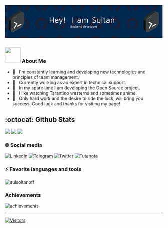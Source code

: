 <!-- <h1>Hello! I'm Sultan 👋</h1> -->
# <img src="./github-header-image.png" />

<h3> <img src="https://raw.githubusercontent.com/Tarikul-Islam-Anik/Animated-Fluent-Emojis/master/Emojis/People%20with%20professions/Man%20Technologist%20Medium%20Skin%20Tone.png" width="50" height="50" /> About Me </h3>

- 🔭 &nbsp; I'm constantly learning and developing new technologies and principles of team management.
- 💼 &nbsp; Currently working as an expert in technical support.
- 🌱 &nbsp; In my spare time I am developing the Open Source project.
- 🎨 &nbsp; I like watching Tarantino westerns and sometimes anime.
- 🚀 &nbsp; Only hard work and the desire to ride the luck, will bring you success. Good luck and thanks for visiting my page!
  
## :octocat: Github Stats
<p>
  <img src="http://github-profile-summary-cards.vercel.app/api/cards/profile-details?username=sulsoltanoff&theme=github_dark" />
  <img src="http://github-profile-summary-cards.vercel.app/api/cards/repos-per-language?username=sulsoltanoff&theme=github_dark" />
  <img src="http://github-profile-summary-cards.vercel.app/api/cards/most-commit-language?username=sulsoltanoff&theme=github_dark" />
</p>


### 🌐 Social media
[![LinkedIn](https://img.shields.io/badge/linkedin-%230077B5.svg?style=for-the-badge&logo=linkedin&logoColor=white)](https://www.linkedin.com/in/soltanoff98/)
[![Telegram](https://img.shields.io/badge/Telegram-2CA5E0?style=for-the-badge&logo=telegram&logoColor=white)](https://t.me/soltanoff_98)
[![Twitter](https://img.shields.io/badge/Twitter-%231DA1F2.svg?style=for-the-badge&logo=Twitter&logoColor=white)](https://twitter.com/Sultan00222557)
[![Tutanota](https://img.shields.io/badge/Tutanota-840010?style=for-the-badge&logo=Tutanota&logoColor=white)](mailto://soltanoff@tuta.io)


<h3> ⚡ Favorite languages and tools </h3>
<img src="https://skillicons.dev/icons?i=cs,dotnet,nodejs,typescript,linux,docker,postgres,angular,java,kubernetes,git" alt="sulsoltanoff" />

<h3>Achievements</h3>
<img src="https://github-profile-trophy.vercel.app/?username=sulsoltanoff&theme=onedark" alt="achievements" />

---
[![Visitors](https://api.visitorbadge.io/api/visitors?path=https%3A%2F%2Fgithub.com%2Fsulsoltanoff&countColor=%23f47373&style=plastic)](https://visitorbadge.io/status?path=https%3A%2F%2Fgithub.com%2Fsulsoltanoff)

